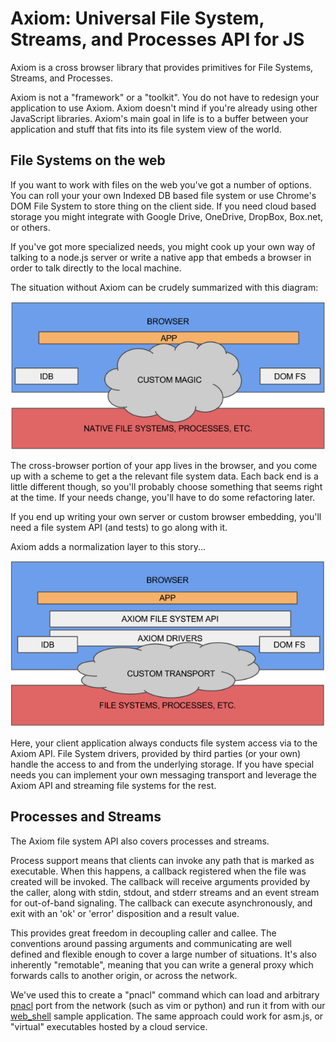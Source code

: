 # Axiom: Universal File System, Streams, and Processes API for JS

Axiom is a cross browser library that provides primitives for File Systems, Streams, and Processes.

Axiom is not a "framework" or a "toolkit".  You do not have to redesign your application to use Axiom.  Axiom doesn't mind if you're already using other JavaScript libraries.  Axiom's main goal in life is to a buffer between your application and stuff that fits into its file system view of the world.

## File Systems on the web

If you want to work with files on the web you've got a number of options.  You can roll your your own Indexed DB based file system or use Chrome's DOM File System to store thing on the client side.  If you need cloud based storage you might integrate with Google Drive, OneDrive, DropBox, Box.net, or others.

If you've got more specialized needs, you might cook up your own way of talking to a node.js server or write a native app that embeds a browser in order to talk directly to the local machine.

The situation without Axiom can be crudely summarized with this diagram:

![Diagram of File System access without Axiom](fs-without-axiom.png)

The cross-browser portion of your app lives in the browser, and you come up with a scheme to get a the relevant file system data.  Each back end is a little different though, so you'll probably choose something that seems right at the time.  If your needs change, you'll have to do some refactoring later.

If you end up writing your own server or custom browser embedding, you'll need a file system API (and tests) to go along with it.

Axiom adds a normalization layer to this story...

![Diagram of File System access with Axiom](fs-with-axiom.png)

Here, your client application always conducts file system access via to the Axiom API.  File System drivers, provided by third parties (or your own) handle the access to and from the underlying storage.  If you have special needs you can implement your own messaging transport and leverage the Axiom API and streaming file systems for the rest.

## Processes and Streams

The Axiom file system API also covers processes and streams.

Process support means that clients can invoke any path that is marked as executable.  When this happens, a callback registered when the file was created will be invoked.  The callback will receive arguments provided by the caller, along with stdin, stdout, and stderr streams and an event stream for out-of-band signaling.  The callback can execute asynchronously, and exit with an 'ok' or 'error' disposition and a result value.

This provides great freedom in decoupling caller and callee.  The conventions around passing arguments and communicating are well defined and flexible enough to cover a large number of situations.  It's also inherently "remotable", meaning that you can write a general proxy which forwards calls to another origin, or across the network.

We've used this to create a "pnacl" command which can load and arbitrary [pnacl](https://www.chromium.org/nativeclient/pnacl) port from the network (such as vim or python) and run it from with our [web_shell](../samples/web_shell) sample application.  The same approach could work for asm.js, or "virtual" executables hosted by a cloud service.
